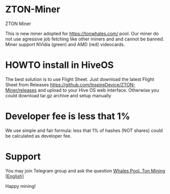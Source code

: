 # ZTON-Miner
ZTON Miner

This is new miner adopted for https://tonwhales.com/ pool. Our miner do not use agressive job fetching like other miners and and cannot be banned. 
Miner support NVidia (green) and AMD (red) videocards.

# HOWTO install in HiveOS
The best solution is to use Flight Sheet. Just download the latest Flight Sheet from Releases https://github.com/InspireDevice/ZTON-Miner/releases and upload to your Hive OS web interface. 
Otherwise you could download tar.gz archive and setup manually

# Developer fee is less that 1%
We use simple and fair formula: less that 1% of hashes (NOT shares) could be calculated as developer fee.

# Support
You may join Telegram group and ask the question [Whales Pool. Ton Mining [English]](https://t.me/+FK7zwGYZ7CJmMmIy)

Happy mining!
